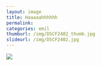 ```yaml
---
layout: image
title: Haaaaahhhhhh
permalink: 
categories: emil
thumburl: /img/DSCF2402_thumb.jpg
slideurl: /img/DSCF2402.jpg
---
```


![](/img/DSCF2402.jpg)

